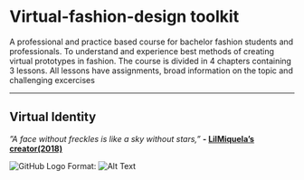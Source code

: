 # Virtual-fashion-design toolkit
A professional and practice based course for bachelor fashion students and professionals. 
To understand and experience best methods of creating virtual prototypes in fashion. 
The course is divided in 4 chapters containing 3 lessons. 
All lessons have assignments, broad information on the topic and challenging excercises
___
## Virtual Identity
*”A face without freckles is like a sky without stars,”* **- [LilMiquela’s creator(2018)](https://www.instagram.com/darth_bador/)**


![GitHub Logo](/images/logo.png)
Format: ![Alt Text](https://www.youtube.com/watch?v=eg-Mg55M5QQ)



